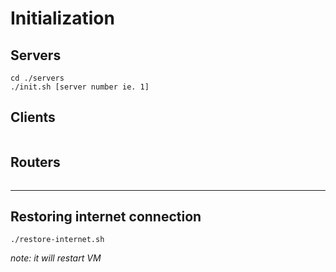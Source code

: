 # Initialization

## Servers
```
cd ./servers
./init.sh [server number ie. 1]
```

## Clients
```

```

## Routers
```

```

---

## Restoring internet connection
```
./restore-internet.sh
```
*note: it will restart VM*